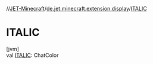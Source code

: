 //[JET-Minecraft](../../index.md)/[de.jet.minecraft.extension.display](index.md)/[ITALIC](-i-t-a-l-i-c.md)

# ITALIC

[jvm]\
val [ITALIC](-i-t-a-l-i-c.md): ChatColor

